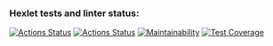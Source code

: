### Hexlet tests and linter status:
[![Actions Status](https://github.com/GurevichSergey/java-project-72/workflows/hexlet-check/badge.svg)](https://github.com/GurevichSergey/java-project-72/actions)
[![Actions Status](https://github.com/GurevichSergey/java-project-72/workflows/my-check/badge.svg)](https://github.com/GurevichSergey/java-project-72/actions)
[![Maintainability](https://api.codeclimate.com/v1/badges/ae7d0e518b9983bf1358/maintainability)](https://codeclimate.com/github/GurevichSergey/java-project-72/maintainability)
[![Test Coverage](https://api.codeclimate.com/v1/badges/ae7d0e518b9983bf1358/test_coverage)](https://codeclimate.com/github/GurevichSergey/java-project-72/test_coverage)
